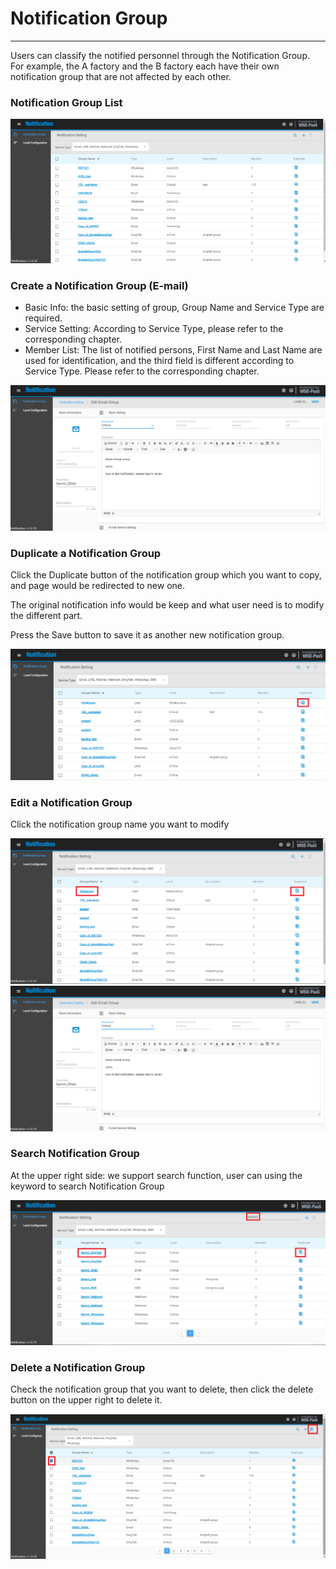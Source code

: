 # Notification Group

---

Users can classify the notified personnel through the Notification Group. For example, the A factory and the B factory each have their own notification group that are not affected by each other.

### Notification Group List

![](/assets/notification_full.png)

### Create a Notification Group \(E-mail\)

* Basic Info: the basic setting of group, Group Name and Service Type are required.
* Service Setting: According to Service Type, please refer to the corresponding chapter.
* Member List: The list of notified persons, First Name and Last Name are used for identification, and the third field is different according to Service Type. Please refer to the corresponding chapter.

![](/assets/Notification_email.png)

### Duplicate a Notification Group

Click the Duplicate button of the notification group which you want to copy, and page would be redirected to new one.

The original notification info would be keep and what user need is to modify the different part.

Press the Save button to save it as another new notification group.

![](/assets/duplicatie_email.png)

### Edit a Notification Group

Click the notification group name you want to modify

![](/assets/Notification_editGroup_0911.png)![](/assets/Notification_email2.png)

### Search Notification Group

At the upper right side: we support search function, user can using the keyword to search Notification Group

![](/assets/searchbox_s.png)

### Delete a Notification Group

Check the notification group that you want to delete, then click the delete button on the upper right to delete it.

![](/assets/deleteicon.png)

